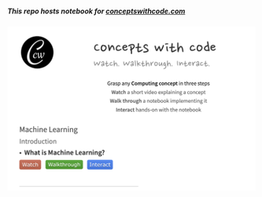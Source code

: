 ##### This repo hosts notebook for [conceptswithcode.com](https://conceptswithcode.com)

<p align="center">
  <a href="https://conceptswithcode.com">
    <img src="site.png" alt="conceptswithcode.com" width="800">
  </a>
  <br/>
</p>
